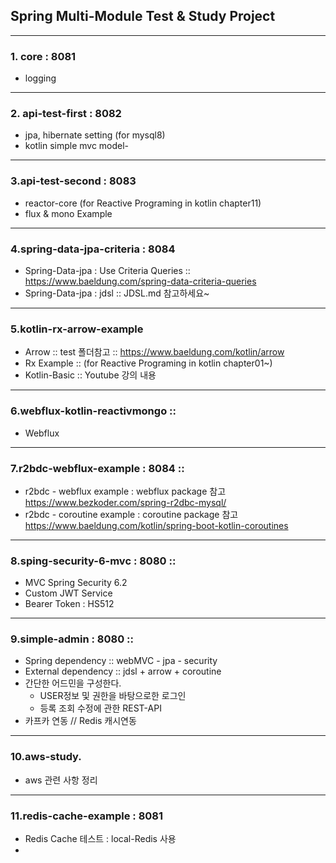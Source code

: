 
## Spring Multi-Module Test & Study Project
-----
### 1. core  : 8081
 - logging 
-----
### 2. api-test-first : 8082
 - jpa, hibernate setting (for mysql8)
 - kotlin simple mvc model-
-----
### 3.api-test-second : 8083
 - reactor-core (for Reactive Programing in kotlin chapter11)
 - flux & mono Example
-----
### 4.spring-data-jpa-criteria : 8084
 - Spring-Data-jpa : Use Criteria Queries :: https://www.baeldung.com/spring-data-criteria-queries  
 - Spring-Data-jpa : jdsl :: JDSL.md 참고하세요~
-----
### 5.kotlin-rx-arrow-example  
 - Arrow :: test 폴더참고 :: https://www.baeldung.com/kotlin/arrow
 - Rx Example   :: (for Reactive Programing in kotlin chapter01~)
 - Kotlin-Basic :: Youtube 강의 내용 
-----
### 6.webflux-kotlin-reactivmongo :: 
   - Webflux    

-----
### 7.r2bdc-webflux-example : 8084   ::  
 - r2bdc - webflux example : webflux package 참고 https://www.bezkoder.com/spring-r2dbc-mysql/
 - r2bdc - coroutine example : coroutine package 참고 https://www.baeldung.com/kotlin/spring-boot-kotlin-coroutines

----
### 8.sping-security-6-mvc : 8080 :: 
 - MVC Spring Security 6.2 
 - Custom JWT Service 
 - Bearer Token : HS512
----
### 9.simple-admin : 8080 ::
 - Spring dependency :: webMVC - jpa - security
 - External dependency :: jdsl + arrow + coroutine
 - 간단한 어드민을 구성한다. 
   + USER정보 및 권한을 바탕으로한 로그인
   + 등록 조회 수정에 관한 REST-API
 - 카프카 연동 // Redis 캐시연동 
-----
### 10.aws-study.
 - aws 관련 사항 정리
----
### 11.redis-cache-example : 8081
 - Redis Cache 테스트 : local-Redis 사용
 - 



